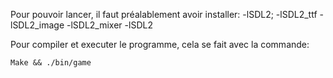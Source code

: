 Pour pouvoir lancer, il faut préalablement avoir installer:
	-lSDL2;
	-lSDL2_ttf
	-lSDL2_image
	-lSDL2_mixer
	-lSDL2
	
Pour compiler et executer le programme, cela se fait avec la commande:

	Make && ./bin/game
